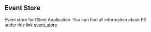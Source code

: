## Event Store

Event store for Client Application. 
You can find all information about ES under this link [event_store](http://docs.geteventstore.com/)